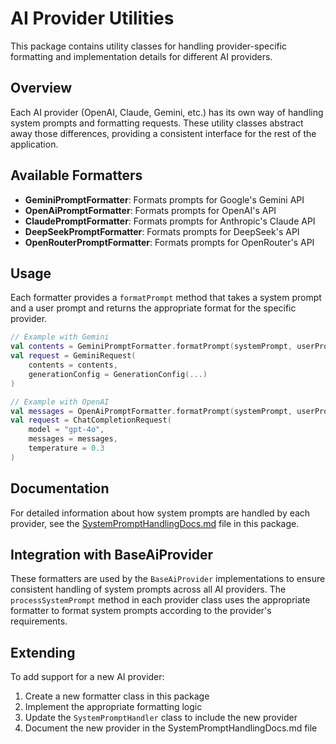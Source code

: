 # AI Provider Utilities

This package contains utility classes for handling provider-specific formatting and implementation details for different AI providers.

## Overview

Each AI provider (OpenAI, Claude, Gemini, etc.) has its own way of handling system prompts and formatting requests. These utility classes abstract away those differences, providing a consistent interface for the rest of the application.

## Available Formatters

- **GeminiPromptFormatter**: Formats prompts for Google's Gemini API
- **OpenAiPromptFormatter**: Formats prompts for OpenAI's API
- **ClaudePromptFormatter**: Formats prompts for Anthropic's Claude API
- **DeepSeekPromptFormatter**: Formats prompts for DeepSeek's API
- **OpenRouterPromptFormatter**: Formats prompts for OpenRouter's API

## Usage

Each formatter provides a `formatPrompt` method that takes a system prompt and a user prompt and returns the appropriate format for the specific provider.

```kotlin
// Example with Gemini
val contents = GeminiPromptFormatter.formatPrompt(systemPrompt, userPrompt)
val request = GeminiRequest(
    contents = contents,
    generationConfig = GenerationConfig(...)
)

// Example with OpenAI
val messages = OpenAiPromptFormatter.formatPrompt(systemPrompt, userPrompt)
val request = ChatCompletionRequest(
    model = "gpt-4o",
    messages = messages,
    temperature = 0.3
)
```

## Documentation

For detailed information about how system prompts are handled by each provider, see the [SystemPromptHandlingDocs.md](SystemPromptHandlingDocs.md) file in this package.

## Integration with BaseAiProvider

These formatters are used by the `BaseAiProvider` implementations to ensure consistent handling of system prompts across all AI providers. The `processSystemPrompt` method in each provider class uses the appropriate formatter to format system prompts according to the provider's requirements.

## Extending

To add support for a new AI provider:

1. Create a new formatter class in this package
2. Implement the appropriate formatting logic
3. Update the `SystemPromptHandler` class to include the new provider
4. Document the new provider in the SystemPromptHandlingDocs.md file
